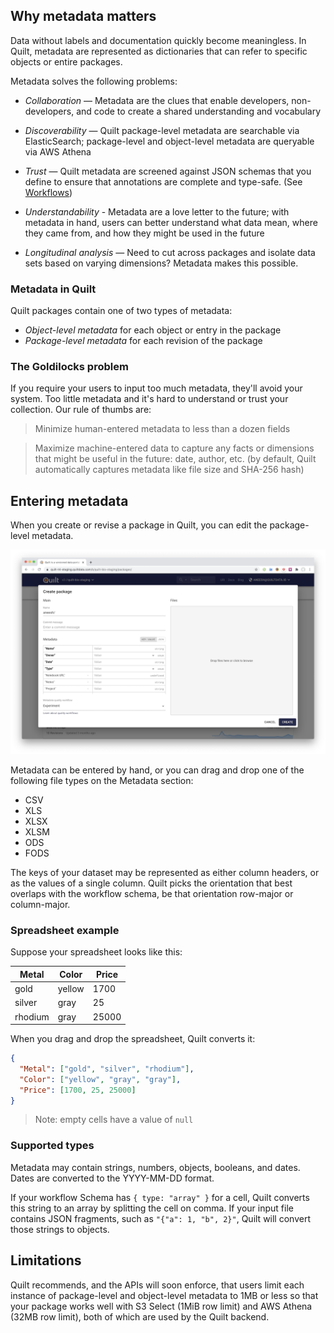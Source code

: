 <!-- markdownlint-disable -->
## Why metadata matters

Data without labels and documentation quickly become meaningless. In Quilt,
metadata are represented as dictionaries that can refer to specific objects
or entire packages.

Metadata solves the following problems:
* *Collaboration* — Metadata are the clues that enable developers, non-developers,
and code to create a shared understanding and vocabulary

* *Discoverability* — Quilt package-level metadata are searchable via ElasticSearch;
package-level and object-level metadata are queryable via AWS Athena

* *Trust* — Quilt metadata are screened against JSON schemas that you define to
ensure that annotations are complete and type-safe. (See
[Workflows](../advanced-features/workflows.md))

* *Understandability* - Metadata are a love letter to the future; with metadata
in hand, users can better understand what data mean, where they came from,
and how they might be used in the future

* *Longitudinal analysis* — Need to cut across packages and isolate data sets
based on varying dimensions? Metadata makes this possible.

### Metadata in Quilt

Quilt packages contain one of two types of metadata:
* *Object-level metadata* for each object or entry in the package
* *Package-level metadata* for each revision of the package

### The Goldilocks problem

If you require your users to input too much metadata, they'll avoid your system.
Too little metadata and it's hard to understand or trust your collection. Our
rule of thumbs are:

> Minimize human-entered metadata to less than a dozen fields

> Maximize machine-entered data to capture any facts or dimensions that might be useful in
> the future: date, author, etc. (by default, Quilt automatically captures metadata
> like file size and SHA-256 hash)

## Entering metadata

When you create or revise a package in Quilt, you can edit the package-level
metadata.

![](../imgs/catalog-metadata.png)

Metadata can be entered by hand, or you can drag and drop one of the following
file types on the Metadata section:
* CSV
* XLS
* XLSX
* XLSM
* ODS
* FODS

The keys of your dataset may be represented as either column headers, or as the
values of a single column. Quilt picks the orientation that best overlaps with
the workflow schema, be that orientation row-major or column-major.

### Spreadsheet example

Suppose your spreadsheet looks like this:

| Metal     | Color     | Price     |
|----------|----------|----------|
| gold | yellow | 1700 |
| silver | gray | 25 |
| rhodium | gray | 25000 |

When you drag and drop the spreadsheet, Quilt converts it:

```json
{
  "Metal": ["gold", "silver", "rhodium"],
  "Color": ["yellow", "gray", "gray"],
  "Price": [1700, 25, 25000]
}
```

> Note: empty cells have a value of `null`

### Supported types

Metadata may contain strings, numbers, objects, booleans, and dates.
Dates are converted to the YYYY-MM-DD format.

If your workflow Schema has `{ type: "array" }` for a cell,
Quilt converts this string to an array by splitting the cell on comma.
If your input file contains JSON fragments, such as `"{"a": 1, "b", 2}"`,
Quilt will convert those strings to objects.

## Limitations

Quilt recommends, and the APIs will soon enforce, that users limit each instance of
package-level and object-level metadata to 1MB or less so that your package
works well with S3 Select (1MiB row limit) and AWS Athena (32MB row limit),
both of which are used by the Quilt backend.
